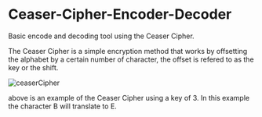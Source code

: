# Ceaser-Cipher-Encoder-Decoder
Basic encode and decoding tool using the Ceaser Cipher.

The Ceaser Cipher is a simple encryption method that works by offsetting the alphabet by a certain number of character, the offset is refered to as the key or the shift.

![ceaserCipher](https://github.com/Daniel05Gallagher/Ceaser-Cipher-Encoder-Decoder/assets/130683463/d389e3f2-c85e-4096-b2e1-f0680acf2bb1)

above is an example of the Ceaser Cipher using a key of 3. In this example the character B will translate to E.
